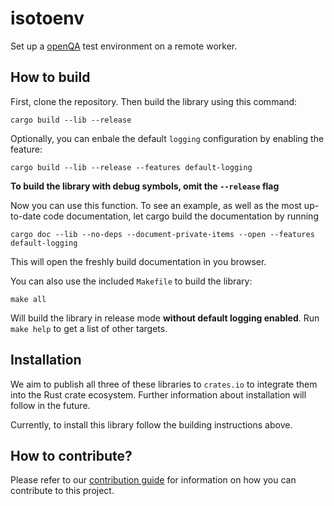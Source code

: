 # isotoenv

Set up a [openQA](https://open.qa) test environment on a remote worker.

## How to build

First, clone the repository. Then build the library using this command:

```
cargo build --lib --release
```

Optionally, you can enbale the default `logging` configuration by enabling the feature:

```
cargo build --lib --release --features default-logging
```

**To build the library with debug symbols, omit the `--release` flag**

Now you can use this function. To see an example, as well as the most up-to-date code documentation, let cargo build the documentation by running

```
cargo doc --lib --no-deps --document-private-items --open --features default-logging
```

This will open the freshly build documentation in you browser.

You can also use the included `Makefile` to build the library:

```
make all
```

Will build the library in release mode **without default logging enabled**. Run `make help` to get a list of other targets.

## Installation

We aim to publish all three of these libraries to `crates.io` to integrate them into the Rust crate ecosystem. Further information about
installation will follow in the future.

Currently, to install this library follow the building instructions above.

## How to contribute?

Please refer to our [contribution guide](https://github.com/os-autoinst/isotest-ng/blob/main/docs/CONTRIBUTING.md) for information on how you can
contribute to this project.
